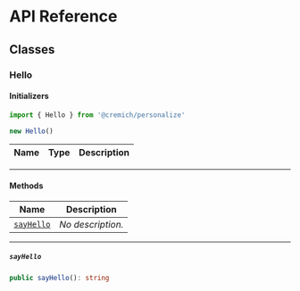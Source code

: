 # API Reference <a name="API Reference" id="api-reference"></a>



## Classes <a name="Classes" id="Classes"></a>

### Hello <a name="Hello" id="@cremich/personalize.Hello"></a>

#### Initializers <a name="Initializers" id="@cremich/personalize.Hello.Initializer"></a>

```typescript
import { Hello } from '@cremich/personalize'

new Hello()
```

| **Name** | **Type** | **Description** |
| --- | --- | --- |

---

#### Methods <a name="Methods" id="Methods"></a>

| **Name** | **Description** |
| --- | --- |
| <code><a href="#@cremich/personalize.Hello.sayHello">sayHello</a></code> | *No description.* |

---

##### `sayHello` <a name="sayHello" id="@cremich/personalize.Hello.sayHello"></a>

```typescript
public sayHello(): string
```





